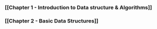 ###  [[Chapter 1 - Introduction to Data structure & Algorithms]]



### [[Chapter 2 - Basic Data Structures]]


